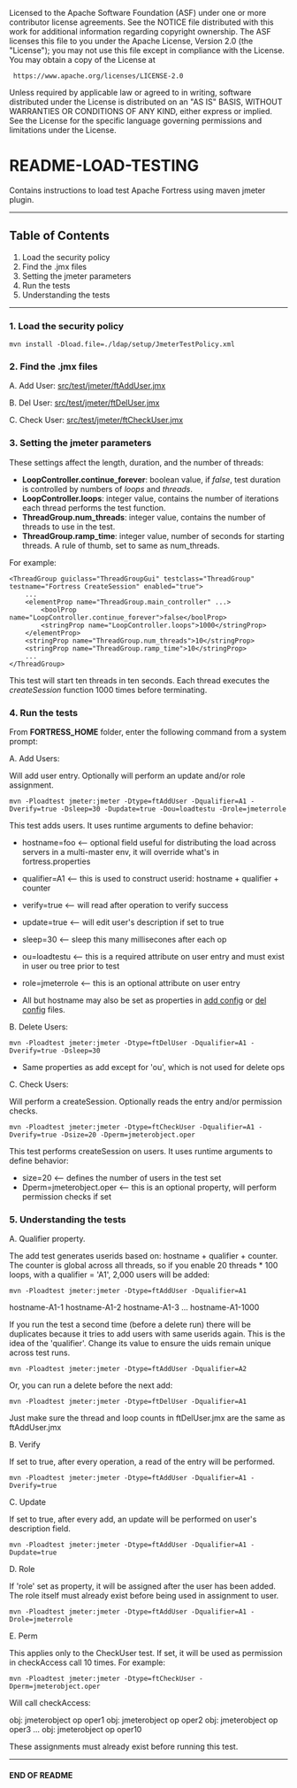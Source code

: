 
   Licensed to the Apache Software Foundation (ASF) under one
   or more contributor license agreements.  See the NOTICE file
   distributed with this work for additional information
   regarding copyright ownership.  The ASF licenses this file
   to you under the Apache License, Version 2.0 (the
   "License"); you may not use this file except in compliance
   with the License.  You may obtain a copy of the License at

     https://www.apache.org/licenses/LICENSE-2.0

   Unless required by applicable law or agreed to in writing,
   software distributed under the License is distributed on an
   "AS IS" BASIS, WITHOUT WARRANTIES OR CONDITIONS OF ANY
   KIND, either express or implied.  See the License for the
   specific language governing permissions and limitations
   under the License.

# README-LOAD-TESTING

Contains instructions to load test Apache Fortress using maven jmeter plugin.

___________________________________________________________________________________
## Table of Contents

 1. Load the security policy
 2. Find the .jmx files
 3. Setting the jmeter parameters
 4. Run the tests
 5. Understanding the tests

___________________________________________________________________________________
### 1. Load the security policy

 ```
 mvn install -Dload.file=./ldap/setup/JmeterTestPolicy.xml
 ```

### 2. Find the .jmx files

 A. Add User:
  [src/test/jmeter/ftAddUser.jmx](src/test/jmeter/ftAddUser.jmx)

 B. Del User:
  [src/test/jmeter/ftDelUser.jmx](src/test/jmeter/ftDelUser.jmx)

 C. Check User:
  [src/test/jmeter/ftCheckUser.jmx](src/test/jmeter/ftCheckUser.jmx)

### 3. Setting the jmeter parameters

 These settings affect the length, duration, and the number of threads:

 * **LoopController.continue_forever**: boolean value, if *false*, test duration is controlled by numbers of *loops* and *threads*.
 * **LoopController.loops**: integer value, contains the number of iterations each thread performs the test function.
 * **ThreadGroup.num_threads**: integer value, contains the number of threads to use in the test.
 * **ThreadGroup.ramp_time**: integer value, number of seconds for starting threads.  A rule of thumb, set to same as num_threads.

 For example:
 ```
 <ThreadGroup guiclass="ThreadGroupGui" testclass="ThreadGroup" testname="Fortress CreateSession" enabled="true">
     ...
     <elementProp name="ThreadGroup.main_controller" ...>
         <boolProp name="LoopController.continue_forever">false</boolProp>
         <stringProp name="LoopController.loops">1000</stringProp>
     </elementProp>
     <stringProp name="ThreadGroup.num_threads">10</stringProp>
     <stringProp name="ThreadGroup.ramp_time">10</stringProp>
     ...
 </ThreadGroup>
 ```

 This test will start ten threads in ten seconds.  Each thread executes the *createSession* function 1000 times before terminating.

### 4. Run the tests

 From **FORTRESS_HOME** folder, enter the following command from a system prompt:

 A. Add Users:
 
 Will add user entry.  Optionally will perform an update and/or role assignment.
 
  ```
  mvn -Ploadtest jmeter:jmeter -Dtype=ftAddUser -Dqualifier=A1 -Dverify=true -Dsleep=30 -Dupdate=true -Dou=loadtestu -Drole=jmeterrole
  ```

  This test adds users.  It uses runtime arguments to define behavior:
   * hostname=foo     <-- optional field useful for distributing the load across servers in a multi-master env, it will override what's in fortress.properties 
   * qualifier=A1     <-- this is used to construct userid: hostname + qualifier + counter 
   * verify=true      <-- will read after operation to verify success 
   * update=true      <-- will edit user's description if set to true 
   * sleep=30         <-- sleep this many millisecones after each op 
   * ou=loadtestu     <-- this is a required attribute on user entry and must exist in user ou tree prior to test 
   * role=jmeterrole  <-- this is an optional attribute on user entry 
     
  * All but hostname may also be set as properties in [add config](src/test/jmeter/ftAddUser.jmx) or [del config](src/test/jmeter/ftDelUser.jmx) files.

 B. Delete Users:
 
  ```
  mvn -Ploadtest jmeter:jmeter -Dtype=ftDelUser -Dqualifier=A1 -Dverify=true -Dsleep=30
  ```

  * Same properties as add except for 'ou', which is not used for delete ops

 C. Check Users:
 
 Will perform a createSession.  Optionally reads the entry and/or permission checks.
 
  ```
  mvn -Ploadtest jmeter:jmeter -Dtype=ftCheckUser -Dqualifier=A1 -Dverify=true -Dsize=20 -Dperm=jmeterobject.oper
  ```

  This test performs createSession on users.  It uses runtime arguments to define behavior:
   * size=20                  <-- defines the number of users in the test set
   * Dperm=jmeterobject.oper  <-- this is an optional property, will perform permission checks if set

### 5. Understanding the tests

A. Qualifier property.

The add test generates userids based on: hostname + qualifier + counter.  The counter is global across all threads, so if you enable 20 threads * 100 loops, with a qualifier = 'A1', 2,000 users will be added:

  ```
  mvn -Ploadtest jmeter:jmeter -Dtype=ftAddUser -Dqualifier=A1
  ```

hostname-A1-1
hostname-A1-2
hostname-A1-3
...
hostname-A1-1000

If you run the test a second time (before a delete run) there will be duplicates because it tries to add users with same userids again.  This is the idea of the 'qualifier'.  Change its value to ensure the uids remain unique across test runs.

  ```
  mvn -Ploadtest jmeter:jmeter -Dtype=ftAddUser -Dqualifier=A2
  ```

Or, you can run a delete before the next add:

  ```
  mvn -Ploadtest jmeter:jmeter -Dtype=ftDelUser -Dqualifier=A1
  ```

Just make sure the thread and loop counts in ftDelUser.jmx are the same as ftAddUser.jmx

B. Verify

If set to true, after every operation, a read of the entry will be performed.

  ```
  mvn -Ploadtest jmeter:jmeter -Dtype=ftAddUser -Dqualifier=A1 -Dverify=true
  ```

C. Update

If set to true, after every add, an update will be performed on user's description field.

  ```
  mvn -Ploadtest jmeter:jmeter -Dtype=ftAddUser -Dqualifier=A1 -Dupdate=true
  ```

D. Role

If 'role' set as property, it will be assigned after the user has been added.  The role itself must already exist before being used in assignment to user.

  ```
  mvn -Ploadtest jmeter:jmeter -Dtype=ftAddUser -Dqualifier=A1 -Drole=jmeterrole
  ```

E. Perm

This applies only to the CheckUser test.  If set, it will be used as permission in checkAccess call 10 times.  For example:

  ```
  mvn -Ploadtest jmeter:jmeter -Dtype=ftCheckUser -Dperm=jmeterobject.oper
  ```

  Will call checkAccess:
  
  obj: jmeterobject op oper1
  obj: jmeterobject op oper2
  obj: jmeterobject op oper3
  ...
  obj: jmeterobject op oper10
  
These assignments must already exist before running this test.  

____________________________________________________________________________________
 
 #### END OF README
